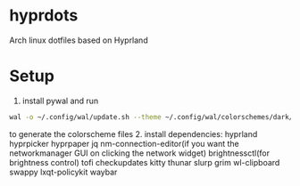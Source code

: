 # hyprdots
Arch linux dotfiles based on Hyprland

# Setup
1. install pywal and run
```bash
wal -o ~/.config/wal/update.sh --theme ~/.config/wal/colorschemes/dark/catppuccin_mocha.json
```
to generate the colorscheme files
2. install dependencies:
hyprland hyprpicker hyprpaper jq nm-connection-editor(if you want the networkmanager GUI on clicking the network widget) brightnessctl(for brightness control) tofi checkupdates kitty thunar slurp grim wl-clipboard swappy lxqt-policykit waybar 
